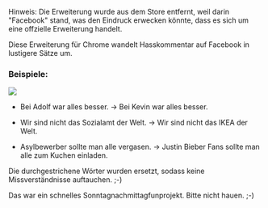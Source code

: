Hinweis: Die Erweiterung wurde aus dem Store entfernt, weil darin "Facebook" stand, was den Eindruck erwecken könnte, dass es sich um eine offzielle Erweiterung handelt.

Diese Erweiterung für Chrome wandelt Hasskommentar auf Facebook in lustigere Sätze um. 

### Beispiele:

<img src="http://i.imgur.com/3k5Md8M.png"/>

* Bei Adolf war alles besser. -> Bei Kevin war alles besser.

* Wir sind nicht das Sozialamt der Welt. -> Wir sind nicht das IKEA der Welt.

* Asylbewerber sollte man alle vergasen. -> Justin Bieber Fans sollte man alle zum Kuchen einladen.

Die durchgestrichene Wörter wurden ersetzt, sodass keine Missverständnisse auftauchen. ;-)

Das war ein schnelles Sonntagnachmittagfunprojekt. Bitte nicht hauen. ;-)
